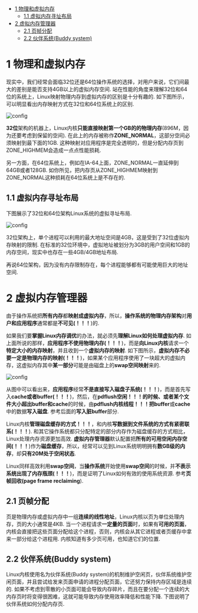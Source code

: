 
<!-- @import "[TOC]" {cmd="toc" depthFrom=1 depthTo=6 orderedList=false} -->

<!-- code_chunk_output -->

* [1 物理和虚拟内存](#1-物理和虚拟内存)
	* [1.1 虚拟内存寻址布局](#11-虚拟内存寻址布局)
* [2 虚拟内存管理器](#2-虚拟内存管理器)
	* [2.1 页帧分配](#21-页帧分配)
	* [2.2 伙伴系统(Buddy system)](#22-伙伴系统buddy-system)

<!-- /code_chunk_output -->

# 1 物理和虚拟内存

现实中，我们经常会面临32位还是64位操作系统的选择，对用户来说，它们间最大的差别是能否支持4GB以上的虚拟内存空间. 站在性能的角度来理解32位和64位的系统上，Linux映射物理内存到虚拟内存的区别是十分有趣的. 如下图所示，可以明显看出内存映射方式在32位和64位系统上的区别.

![config](./images/9.png)

**32位**架构的机器上，Linux内核**只能直接映射第一个GB的的物理内存**(896M，因为还要考虑到保留的空间). 在此上的内存被称作**ZONE\_NORMAL**，这部分空间必须映射到最下面的1GB. 这种映射对应用程序是完全透明的，但是分配内存页到ZONE\_HIGHMEM会造成一点点性能损耗. 

另一方面，在64位系统上，例如在IA\-64上面，ZONE\_NORMAL一直延伸到64GB或者128GB. 如你所见，把内存页从ZONE\_HIGHMEM映射到ZONE\_NORMAL这种损耗在64位系统上是不存在的. 

## 1.1 虚拟内存寻址布局

下图展示了32位和64位架构Linux系统的虚拟寻址布局. 

![config](./images/9.png)

32位架构上，单个进程可以利用的最大地址空间是4GB，这是受到了32位虚拟内存映射的限制. 在标准的32位环境中，虚拟地址被划分为3GB的用户空间和1GB的内存空间，现实中也存在一些4GB/4GB地址布局. 

再说64位架构，因为没有内存限制存在，每个进程能够都有可能使用巨大的地址空间. 

# 2 虚拟内存管理器

由于操作系统把**所有内存**都**映射成虚拟内存**，所以，**操作系统的物理内存架构**对**用户和应用程序**通常都是**不可见(！！！**)的. 

如果我们要**掌握Linux内存调优**的办法，就必须先**理解Linux如何处理虚拟内存**. 如上面所说的那样，**应用程序不使用物理内存(！！！**)，而是**向Linux内核**请求一个**特定大小的内存映射**，并且收到一个**虚拟内存的映射**. 如下图所示，**虚拟内存不必要一定是物理内存的映射(！！！**)，如果某个应用程序使用了一块超大的虚拟内存，这虚拟内存其中**某一部分**可能是由磁盘上的**swap空间映射**来的. 

![config](./images/10.png)

从图中可以看出来，**应用程序**经常**不是直接写入磁盘子系统(！！！**)，而是首先写入**cache或者buffer(！！！**)，然后，在**pdflush空闲！！！**的时候、或者**某个文件大小超出buffer和cache**的时候，由**pdflush内核线程！！！**把**buffer**或**cache**中的数据**写入磁盘**. 参考后面的**写入脏buffer**部分. 

Linux内核**管理磁盘缓存的方式！！！**，和内核**写数据到文件系统的方式有紧密联系(！！！**). 和其它操作系统都只分配特定的部分内存作为磁盘缓存的方式相比，Linux处理内存资源更加高效. **虚拟内存管理器**默认配置把**所有的可用空闲内存空间(！！！**)作为**磁盘缓存**，所以，经常可以见到Linux系统明明拥有**数GB级的内存**，却**只有20M处于空闲状态**. 

Linux同样高效利用**swap空间**，当**操作系统**开始使用**swap空间**的时候，并**不表示系统出现了内存瓶颈(！！！**)，而是证明了Linux如何有效的使用系统资源. 参考**页帧回收(page frame reclaiming**). 

## 2.1 页帧分配

页是物理内存或虚拟内存中一组**连续的线性地址**，Linux内核以页为单位处理内存，页的大小通常是4KB. 当一个进程请求**一定量的页面**时，如果有**可用的页面**，内核会直接把这些页面分配给这个进程，否则，内核会从其它进程或者页缓存中拿来一部分给这个进程用. 内核知道有多少页可用，也知道它们的位置. 

## 2.2 伙伴系统(Buddy system)

Linux内核使用名为伙伴系统(Buddy system)的机制维护空闲页，伙伴系统维护空闲页面，并且尝试给发来页面申请的进程分配页面，它还努力保持内存区域是连续的. 如果不考虑到零散的小页面可能会导致内存碎片，而且在要分配一个连续的大内存页时将变得很困难，这就可能导致内存使用效率降低和性能下降. 下图说明了伙伴系统如何分配内存页. 